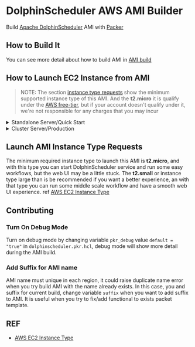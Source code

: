 # DolphinScheduler AWS AMI Builder

Build [Apache DolphinScheduler](https://github.com/apache/dolphinscheduler) AMI with [Packer](https://learn.hashicorp.com/packer)

## How to Build It

You can see more detail about how to build AMI in [AMI build](../../../README.md#how-to-build-with-packer)

## How to Launch EC2 Instance from AMI

> NOTE: The section [instance type requests](#launch-ami-instance-type-requests) show the minimum supported instance type of this AMI. And the **t2.micro** it is qualify under the [AWS free-tier][2], but if your account doesn't qualify under it, we're not responsible for any charges that you may incur

<details><summary>Standalone Server/Quick Start</summary> <p>

### Standalone Server

#### Add New Security Group for Standalone

Go to `EC2 -> Network & Security -> Security Groups -> Create Security Group` to create new security group, you should add then following points to **Inbound rules** for this security group:

* 22: default ssh point
* 12345: DolphinScheduler's web UI point

![standalone-secutiry-group](../../../asserts/aws/ami/dolphinscheduler/standalone-secutiry-group.jpg)

#### Launch Single EC2 Instance

<!-- TODO we should try to start with aws cli tool -->
Currently, you have to build this AMI by yourself and then launch new EC2 instance from `EC2 -> Images -> AMIs` sidebar path, select the AMI you builded and then click `Launch instance from AMI` bottom. In `EC2 ->  Instances -> Launch an instance` page,
you should choose the exist which you created in [New Security Group for Standalone](#add-new-security-group-for-standalone) section, it can be find in `Network settings -> Select existing security group -> Select security group`. At last launch a single instance.

#### What Should I Do After EC2 Instance Launch

After launch, you can login DolphinScheduler service with **admin/dolphinscheduler123** as default username/password via instance's **[Public-IPv4-address]:12345/dolphinscheduler/ui** or **[Public-IPv4-DNS]:12345/dolphinscheduler/ui**.
For about how to use DolphinScheduler you view detail in [functions of DolphinScheduler](https://dolphinscheduler.apache.org/en-us/docs/dev/user_doc/guide/homepage.html).

</p></details>

<details><summary>Cluster Server/Production</summary> <p>

### Cluster Server

#### Add New Key Pairs for Cluster

In the next step we will use ssh connect to existing EC2 instances, and currently our `cluster.sh` script only support one single key pair. So we need to create a new one and then use it when [launch instances](#launch-multiple-ec2-instances).
Go to `EC2 -> Network & Security -> Key Pairs -> Create Key Pair`. **Keep it carefully, otherwise you can not login you instance**

#### Add New Security Group for Cluster

Go to `EC2 -> Network & Security -> Security Groups -> Create Security Group` to create new security group, you should add then following points to **Inbound rules** for this security group:

* 22: default ssh point
* 2181: Zookeeper connect point
* 5432: Postgresql connect point
* 1234: DolphinScheduler's MasterServer point
* 5678: DolphinScheduler's WorkerServer point
* 12345: DolphinScheduler's web UI point

![cluster-secutiry-group](../../../asserts/aws/ami/dolphinscheduler/cluster-secutiry-group.jpg)

#### Launch Multiple EC2 Instances

<!-- TODO we should try to start with aws cli tool -->
Currently, you have to build this AMI by yourself and then launch new EC2 instance from `EC2 -> Images -> AMIs` sidebar path, select the AMI you builded and then click `Launch instance from AMI` bottom, In `EC2 ->  Instances -> Launch an instance` page,
you should choose the exist key pair which you created in [new key pair for cluster](#add-new-key-pairs-for-cluster) section, it can be find in `Key pair -> Select key pair`. Also you should choose the exist security group which you created in
[new security group for cluster](#add-new-security-group-for-cluster) section, it can be find in `Network settings -> Select existing security group -> Select security group`. At last, launch multiple instances base on your cluster number(in this tutorial
we using 8 instance to create cluster), from `Number of instances` input box in `Summary` plane.

#### Get cluster.sh and cluster_env.sh Script

If you already clone this project, you should go to directory `packer_tmpl/aws/ami/dolphinscheduler/bin`, and you can see two script named `cluster.sh` and `cluster_env.sh`. And if you not clone this repository from GitHub, you can get those two script by
following command

```sh
wget https://raw.githubusercontent.com/WhaleOps/packer_tmpl/main/aws/ami/dolphinscheduler/bin/cluster.sh
wget https://raw.githubusercontent.com/WhaleOps/packer_tmpl/main/aws/ami/dolphinscheduler/bin/cluster_env.sh
```

> NOTE: If your network can not connect to GitHub, above command will failed with error log like `Connecting to raw.githubusercontent.com (raw.githubusercontent.com)|0.0.0.0|:443... failed: Connection refused.`. You should find out a method to make your
> network can connect to host `raw.githubusercontent.com` or download these two script from GitHub website.

#### Modify cluster_env.sh Script

You have to modify your `cluster_env.sh` script, which including your key pair and EC2 instances IPv4 address or IPv4 DNS. For example, we launch 8 EC2 instances, and we want to deploy two master-server, 3 worker-server, a api-server, a alert-server, one database and zookeeper server,
and each instance IPv4 address as below:

* 192.168.1.1: master-server
* 192.168.1.2: master-server
* 192.168.1.3: worker-server
* 192.168.1.4: worker-server
* 192.168.1.5: worker-server
* 192.168.1.6: api-server
* 192.168.1.7: alert-server
* 192.168.1.8: metadata database(postgresql), zookeeper

We should told our deploy plan to `cluster_env.sh` otherwise it will never know how to deploy it(here we only show some necessary changed content without comment)

```sh
export ips="192.168.1.1,192.168.1.2,192.168.1.3,192.168.1.4,192.168.1.5,192.168.1.6,192.168.1.7,192.168.1.8"

export masters="192.168.1.1,192.168.1.2"

export workers="192.168.1.3:default,192.168.1.4:default,192.168.1.5:default"

export alertServer="192.168.1.6"

export apiServers="192.168.1.7"

export DATABASE_SERVER="192.168.1.8"

export REGISTRY_SERVER="192.168.1.8"
```

Should also add you key pair location which you create in [new key pair for cluster](#add-new-key-pairs-for-cluster), an **absolute path** is be encouraged to use(here we only show some necessary changed content without comment)

```sh
# Do not change this if you use this AMI to launch your instance
export INSTANCE_USER=${INSTANCE_USER:-"ubuntu"}
# You have to change to your own key pair path
export INSTANCE_KEY_PAIR="/change/to/your/personal/to/key/pair"
```

#### Execute cluster.sh Script

After modified `cluster_env.sh` you can execute the script by command

```sh
./cluster.sh start
```

It is will task some some time dependent on you network speed, and after it finish, your EC2 instances will be combine to dolphinscheduler cluster.

#### What Should I Do After Execute cluster.sh

After that, you can login DolphinScheduler service with **admin/dolphinscheduler123** as default username/password via instance's **[API-SERVER-Public-IPv4-address]:12345/dolphinscheduler/ui** or **[API-SERVER-Public-IPv4-DNS]:12345/dolphinscheduler/ui**.
For about how to use DolphinScheduler you view detail in [functions of DolphinScheduler](https://dolphinscheduler.apache.org/en-us/docs/dev/user_doc/guide/homepage.html).

</p></details>

## Launch AMI Instance Type Requests

The minimum required instance type to launch this AMI is **t2.micro**, and with this type you can start DolphinScheduler service and run some easy workflows, but the web UI may be a little stuck. The **t2.small** or instance type large than is be recommended if you want a better experience, an with that type you can run some middle scale workflow and have a smooth web UI experience. ref [AWS EC2 Instance Type][1]

## Contributing

### Turn On Debug Mode

Turn on debug mode by changing variable `pkr_debug` value `default = "true"` in `dolphinscheduler.pkr.hcl`, debug mode will show more detail during the AMI build.

### Add Suffix for AMI name

AMI name must unique in each region, it could raise duplicate name error when you try build AMI with the name already exists. In this case, you and suffix for current build, change variable `suffix` when you want to add suffix to AMI. It is useful when you try to fix/add functional to exists packet template.

## REF

* [AWS EC2 Instance Type][1]

[1]: https://aws.amazon.com/ec2/instance-types/
[2]: https://aws.amazon.com/free/?all-free-tier.sort-by=item.additionalFields.SortRank&all-free-tier.sort-order=asc&awsf.Free%20Tier%20Types=*all&awsf.Free%20Tier%20Categories=*all
